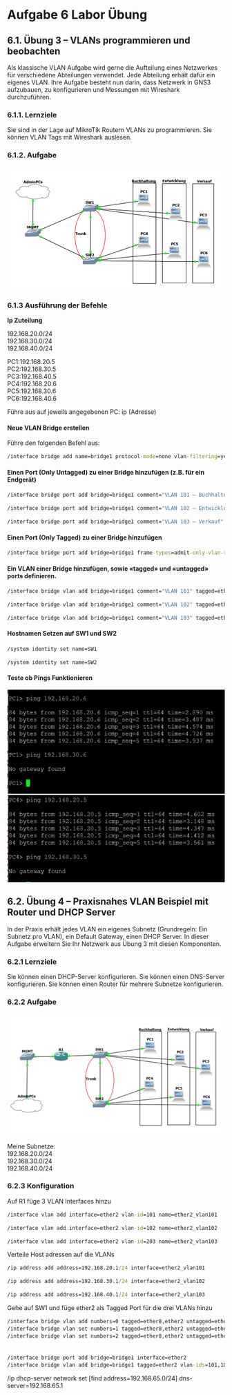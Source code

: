 # Aufgabe 6 Labor Übung 

## 6.1. Übung 3 – VLANs programmieren und beobachten

Als klassische VLAN Aufgabe wird gerne die Aufteilung eines Netzwerkes für verschiedene Abteilungen verwendet. Jede Abteilung erhält dafür ein eigenes VLAN. Ihre Aufgabe besteht nun darin, dass Netzwerk in GNS3 aufzubauen, zu konfigurieren und Messungen mit Wireshark durchzuführen.
### 6.1.1. Lernziele

Sie sind in der Lage auf MikroTik Routern VLANs zu programmieren. Sie können VLAN Tags mit Wireshark auslesen.
### 6.1.2. Aufgabe

![alt text](grafik.png)


### 6.1.3 Ausführung der Befehle

**Ip Zuteilung**

192.168.20.0/24  
192.168.30.0/24  
192.168.40.0/24  
  
PC1:192.168.20.5  
PC2:192.168.30.5  
PC3:192.168.40.5  
PC4:192.168.20.6  
PC5:192.168.30.6  
PC6:192.168.40.6  

Führe aus auf jeweils angegebenen PC: ip (Adresse)

#### Neue VLAN Bridge erstellen

Führe den folgenden Befehl aus:

```cmd
/interface bridge add name=bridge1 protocol-mode=none vlan-filtering=yes
```	

#### Einen Port (Only Untagged) zu einer Bridge hinzufügen (z.B. für ein Endgerät)
```cmd
/interface bridge port add bridge=bridge1 comment="VLAN 101 – Buchhaltung" frame-types=admit-only-untagged-and-priority-tagged hw=no interface=ether4 pvid=101
```
```cmd
/interface bridge port add bridge=bridge1 comment="VLAN 102 – Entwicklung" frame-types=admit-only-untagged-and-priority-tagged hw=no interface=ether5 pvid=102
```
```cmd
/interface bridge port add bridge=bridge1 comment="VLAN 103 – Verkauf" frame-types=admit-only-untagged-and-priority-tagged hw=no interface=ether6 pvid=103
```

#### Einen Port (Only Tagged) zu einer Bridge hinzufügen

```cmd
/interface bridge port add bridge=bridge1 frame-types=admit-only-vlan-tagged hw=no interface=ether8
```
#### Ein VLAN einer Bridge hinzufügen, sowie «tagged» und «untagged» ports definieren.
```cmd
/interface bridge vlan add bridge=bridge1 comment="VLAN 101" tagged=ether8 untagged=ether4 vlan-ids=101
```	
```cmd
/interface bridge vlan add bridge=bridge1 comment="VLAN 102" tagged=ether8 untagged=ether5 vlan-ids=102
```		
```cmd
/interface bridge vlan add bridge=bridge1 comment="VLAN 103" tagged=ether8 untagged=ether6 vlan-ids=103
```	
#### Hostnamen Setzen auf SW1 und SW2
```cmd 
/system identity set name=SW1
```
```cmd
/system identity set name=SW2
```

#### **Teste ob Pings Funktionieren**

![alt text](image-1.png)
![alt text](image-2.png)

## 6.2. Übung 4 – Praxisnahes VLAN Beispiel mit Router und DHCP Server

In der Praxis erhält jedes VLAN ein eigenes Subnetz (Grundregeln: Ein Subnetz pro VLAN), ein Default Gateway, einen DHCP Server. In dieser Aufgabe erweitern Sie Ihr Netzwerk aus Übung 3 mit diesen Komponenten.

### 6.2.1 Lernziele

Sie können einen DHCP-Server konfigurieren. Sie können einen DNS-Server konfigurieren. Sie können einen Router für mehrere Subnetze konfigurieren.

### 6.2.2 Aufgabe

![](image-3.png)

Meine Subnetze:  
192.168.20.0/24  
192.168.30.0/24  
192.168.40.0/24  

### 6.2.3 Konfiguration

Auf R1 füge 3 VLAN Interfaces hinzu
```cmd
/interface vlan add interface=ether2 vlan-id=101 name=ether2_vlan101
```	
```cmd
/interface vlan add interface=ether2 vlan-id=102 name=ether2_vlan102
```	
```cmd
/interface vlan add interface=ether2 vlan-id=203 name=ether2_vlan103
```	

Verteile Host adressen auf die VLANs
```cmd
/ip address add address=192.168.20.1/24 interface=ether2_vlan101
```	
```cmd
/ip address add address=192.168.30.1/24 interface=ether2_vlan102
```	
```cmd
/ip address add address=192.168.40.1/24 interface=ether2_vlan103
```		

Gehe auf SW1 und füge ether2 als Tagged Port für die drei VLANs hinzu

```cmd
/interface bridge vlan add numbers=0 tagged=ether8,ether2 untagged=ether4
/interface bridge vlan set numbers=1 tagged=ether8,ether2 untagged=ether5
/interface bridge vlan set numbers=2 tagged=ether8,ether2 untagged=ether6


/interface bridge port add bridge=bridge1 interface=ether2
/interface bridge vlan add bridge=bridge1 tagged=ether2 vlan-ids=101,102,103
```

/ip dhcp-server network set [find address=192.168.65.0/24] dns-server=192.168.65.1